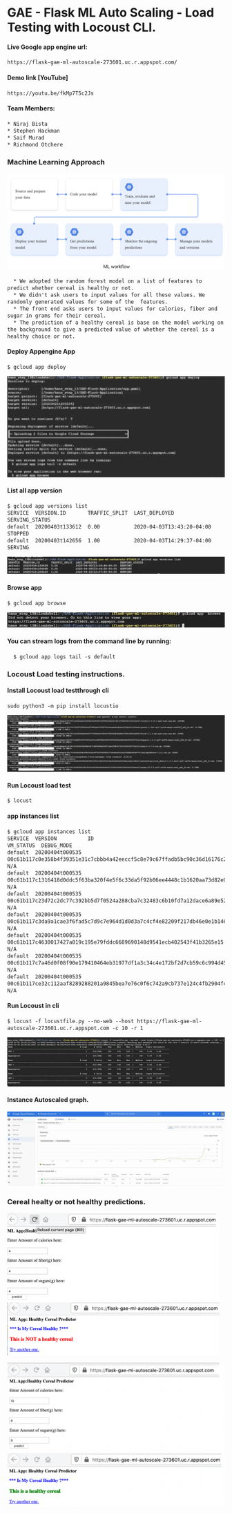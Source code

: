 # GAE - Flask ML Auto Scaling - Load Testing with Locoust CLI.

#### Live Google app engine url:
```
https://flask-gae-ml-autoscale-273601.uc.r.appspot.com/
```

#### Demo link [YouTube]  
```
https://youtu.be/fkMp7T5c2Js
```

#### Team Members:
```
* Niraj Bista
* Stephen Hackman
* Saif Murad
* Richmond Otchere
```

### Machine Learning Approach 

![7](pictures/6.png)
```
  * We adopted the random forest model on a list of features to predict whether cereal is healthy or not. 
  * We didn't ask users to input values for all these values. We randomly generated values for some of the  features.
  * The front end asks users to input values for calories, fiber and sugar in grams for their cereal.
  * The prediction of a healthy cereal is base on the model working on the background to give a predicted value of whether the cereal is a healthy choice or not.
```

#### Deploy Appengine App
```
$ gcloud app deploy
```
![7](pictures/7.png)

#### List all app version  
```
$ gcloud app versions list
SERVICE  VERSION.ID       TRAFFIC_SPLIT  LAST_DEPLOYED              SERVING_STATUS
default  20200403t133612  0.00           2020-04-03T13:43:20-04:00  STOPPED
default  20200403t142656  1.00           2020-04-03T14:29:37-04:00  SERVING
```
![8](pictures/8.png)

#### Browse app
```
$ gcloud app browse
```

![3](pictures/3.png)

#### You can stream logs from the command line by running:
```
  $ gcloud app logs tail -s default  

```


### Locoust Load testing instructions.

#### Install Locoust load testthrough cli

```
sudo python3 -m pip install locustio
```
![9](pictures/9.png)

#### Run Locoust load test
```
$ locust
```

#### app instances list

```
$ gcloud app instances list
SERVICE  VERSION          ID                                                                        VM_STATUS  DEBUG_MODE
default  20200404t000535  00c61b117c0e358b4f39351e31c7cbbb4a42eeccf5c8e79c67ffadb5bc90c36d16176c28  N/A
default  20200404t000535  00c61b117c1316418d0ddc5f63ba320f4e5f6c33da5f92b06ee4448c1b1620aa73d82e0c  N/A
default  20200404t000535  00c61b117c23d72c2dc77c392bb5d7f0524a288cba7c32483c6b10fd7a12dace6a89e525  N/A
default  20200404t000535  00c61b117c3da9a1cae3f6fad5c7d9c7e964d1d0d3a7c4cf4e82209f217db46e0e1b1466  N/A
default  20200404t000535  00c61b117c4630017427a019c195e79fddc6689690148d9541ecb402543f41b3265e15    N/A
default  20200404t000535  00c61b117c7a46d0f08f90e179410464eb31977df1a3c34c4e172bf2d7cb59c6c994d458  N/A
default  20200404t000535  00c61b117ce32c112aaf8289288201a9845bea7e76c0f6c742a9cb737e124c4fb2904fc1  N/A

```

#### Run Locoust in cli
```
$ locust -f locustfile.py --no-web --host https://flask-gae-ml-autoscale-273601.uc.r.appspot.com -c 10 -r 1
```

![10](pictures/10.png)

#### Instance Autoscaled graph.  

![1](pictures/1.png)


### Cereal healty or not healthy predictions.

![4](pictures/4.png)

![5](pictures/5.png)



